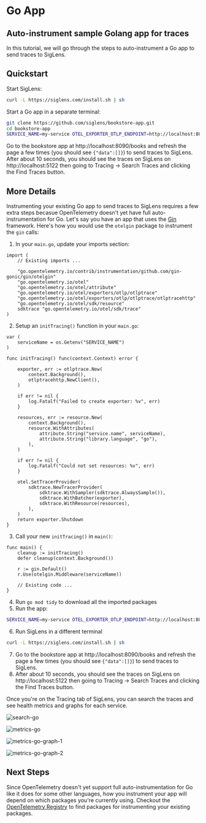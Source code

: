 # Go App

## Auto-instrument sample Golang app for traces

In this tutorial, we will go through the steps to auto-instrument a Go app to send traces to SigLens.

## Quickstart
Start SigLens:
```bash
curl -L https://siglens.com/install.sh | sh
```

Start a Go app in a separate terminal:
```bash
git clone https://github.com/siglens/bookstore-app.git
cd bookstore-app
SERVICE_NAME=my-service OTEL_EXPORTER_OTLP_ENDPOINT=http://localhost:8081/otlp go run main.go
```

Go to the bookstore app at http://localhost:8090/books and refresh the page a few times (you should see `{"data":[]}`) to send traces to SigLens.
After about 10 seconds, you should see the traces on SigLens on http://localhost:5122 then going to Tracing -> Search Traces and clicking the Find Traces button.

## More Details
Instrumenting your existing Go app to send traces to SigLens requires a few extra steps becasue OpenTelemetry doesn't yet have full auto-instrumentation for Go.
Let's say you have an app that uses the [Gin](https://gin-gonic.com/) framework.
Here's how you would use the `otelgin` package to instrument the `gin` calls:

1. In your `main.go`, update your imports section:
```golang
import (
    // Existing imports ...

    "go.opentelemetry.io/contrib/instrumentation/github.com/gin-gonic/gin/otelgin"
    "go.opentelemetry.io/otel"
    "go.opentelemetry.io/otel/attribute"
    "go.opentelemetry.io/otel/exporters/otlp/otlptrace"
    "go.opentelemetry.io/otel/exporters/otlp/otlptrace/otlptracehttp"
    "go.opentelemetry.io/otel/sdk/resource"
    sdktrace "go.opentelemetry.io/otel/sdk/trace"
)
```

2. Setup an `initTracing()` function in your `main.go`:
```golang
var (
	serviceName = os.Getenv("SERVICE_NAME")
)

func initTracing() func(context.Context) error {

	exporter, err := otlptrace.New(
		context.Background(),
		otlptracehttp.NewClient(),
	)

	if err != nil {
		log.Fatalf("Failed to create exporter: %v", err)
	}

	resources, err := resource.New(
		context.Background(),
		resource.WithAttributes(
			attribute.String("service.name", serviceName),
			attribute.String("library.language", "go"),
		),
	)

	if err != nil {
		log.Fatalf("Could not set resources: %v", err)
	}

	otel.SetTracerProvider(
		sdktrace.NewTracerProvider(
			sdktrace.WithSampler(sdktrace.AlwaysSample()),
			sdktrace.WithBatcher(exporter),
			sdktrace.WithResource(resources),
		),
	)
	return exporter.Shutdown
}
```

3. Call your new `initTracing()` in `main()`:

```golang
func main() {
    cleanup := initTracing()
    defer cleanup(context.Background())

    r := gin.Default()
    r.Use(otelgin.Middleware(serviceName))

    // Existing code ...
}
```

4. Run `go mod tidy` to download all the imported packages
5. Run the app:
```bash
SERVICE_NAME=my-service OTEL_EXPORTER_OTLP_ENDPOINT=http://localhost:8081/otlp go run main.go
```
6. Run SigLens in a different terminal
```bash
curl -L https://siglens.com/install.sh | sh
```
7. Go to the bookstore app at http://localhost:8090/books and refresh the page a few times (you should see `{"data":[]}`) to send traces to SigLens.
8. After about 10 seconds, you should see the traces on SigLens on http://localhost:5122 then going to Tracing -> Search Traces and clicking the Find Traces button.

Once you're on the Tracing tab of SigLens, you can search the traces and see health metrics and graphs for each service.

![search-go](/static/tutorials/search-traces-go.png)

![metrics-go](/static/tutorials/metrics-go.png)

![metrics-go-graph-1](/static/tutorials/go-graph-1.png)

![metrics-go-graph-2](/static/tutorials/go-graph-2.png)

## Next Steps
Since OpenTelemetry doesn't yet support full auto-instrumentation for Go like it does for some other languages, how you instrument your app will depend on which packages you're currently using.
Checkout the [OpenTelemetry Registry](https://opentelemetry.io/ecosystem/registry/) to find packages for instrumenting your existing packages.
